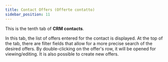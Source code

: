 ```yaml
---
title: Contact Offers (Offerte contatto)
sidebar_position: 11
---
```


This is the tenth tab of **CRM contacts**.

In this tab, the list of offers entered for the contact is displayed. At the top of the tab, there are filter fields that allow for a more precise search of the desired offers. By double-clicking on the offer's row, it will be opened for viewing/editing. It is also possible to create new offers.